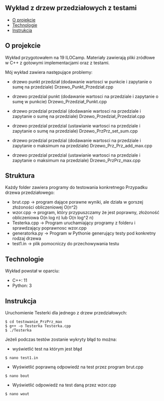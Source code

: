 ## Wykład z drzew przedziałowych z testami

* [O projekcie](#O-projekcie)
* [Technologie](#technologie)
* [Instrukcja](#instrukcja)

## O projekcie
Wykład przygotowałem na 19 ILOCamp.
Materiały zawierają pliki zródłowe w C++ z gotowymi implementacjami oraz z testami.

Mój wykład zawiera następujące problemy:
- drzewo punkt przedział (dodawanie wartosci w punkcie i zapytanie  o sumę na przedziale) Drzewo_Punkt_Przedział.cpp

- drzewo przedzial punkt (dodawanie wartosci na przedziale i zapytanie  o sumę w punkcie) Drzewo_Przedział_Punkt.cpp

- drzewo przedzial przedzial (dodawanie wartosci na przedziale i zapytanie o sumę na przedziale) Drzewo_Przedział_Przedział.cpp

- drzewo przedzial przedzial (ustawianie wartosci na przedziale i zapytanie  o sumę na przedziale) Drzewo_PrzPrz_set_sum.cpp

- drzewo przedzial przedzial (dodawanie wartosci na przedziale i zapytanie o maksimum na przedziale) Drzewo_Prz_Prz_add_max.cpp

- drzewo przedzial przedzial (ustawianie wartosci na przedziale i zapytanie o maksimum na przedziale) Drzewo_PrzPrz_max.cpp

## Struktura
Każdy folder zawiera programy do testowania konkretnego Przypadku drzewa przedziałowego:
- brut.cpp -> program dające porawne wyniki, ale działa w gorszej złożoności obliczeniowej O(n^2)
- wzor.cpp -> program, który przypuszczamy że jest poprawny,
  złożoność obliczeniowa O(n log n) lub O(n log^2 n)
- Testerka.cpp -> Program uruchamiający programy z folderu i sprawdzający poprawnosc wzor.cpp
- generatorka.py -> Program w Pythonie generujący testy pod konkretny rodzaj drzewa
- test1.in -> plik pomocniczy do przechowywania testu


## Technologie
Wykład powstał w oparciu:
* C++: 11
* Python: 3


## Instrukcja
Uruchomienie Testerki dla jednego z drzew przedziałowych:

```
$ cd testowanie_PrzPrz_max
$ g++ -o Testerka Testerka.cpp
$ ./Testerka
```
Jeżeli podczas testów zostanie wykryty błąd to można:
* wyświetlić test na którym jest błąd
```
$ nano test1.in
```
* Wyświetlić poprawną odpowiedź na test przez program brut.cpp
```
$ nano bout
```
* Wyświetlić odpowiedź na test daną przez wzor.cpp
```
$ nano wout
```
